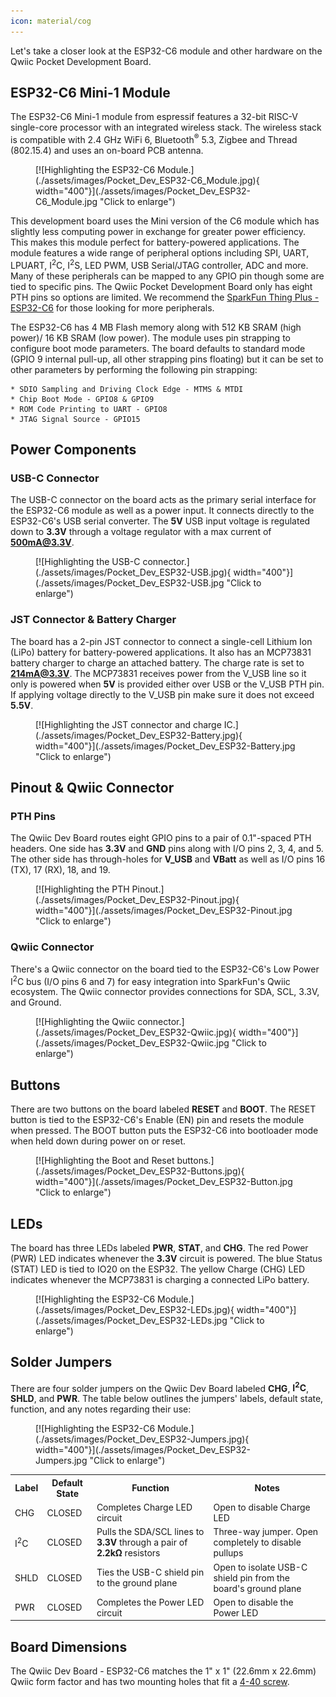 ```yaml
---
icon: material/cog
---
```


Let's take a closer look at the ESP32-C6 module and other hardware on the Qwiic Pocket Development Board.

## ESP32-C6 Mini-1 Module

The ESP32-C6 Mini-1 module from espressif features a 32-bit RISC-V single-core processor with an integrated wireless stack. The wireless stack is compatible with 2.4 GHz WiFi 6, Bluetooth<sup>&reg;</sup> 5.3, Zigbee and Thread (802.15.4) and uses an on-board PCB antenna.

<figure markdown>
[![Highlighting the ESP32-C6 Module.](./assets/images/Pocket_Dev_ESP32-C6_Module.jpg){ width="400"}](./assets/images/Pocket_Dev_ESP32-C6_Module.jpg "Click to enlarge")
</figure>

This development board uses the Mini version of the C6 module which has slightly less computing power in exchange for greater power efficiency. This makes this module perfect for battery-powered applications. The module features a wide range of peripheral options including SPI, UART, LPUART, I<sup>2</sup>C, I<sup>2</sup>S, LED PWM, USB Serial/JTAG controller, ADC and more. Many of these peripherals can be mapped to any GPIO pin though some are tied to specific pins. The Qwiic Pocket Development Board only has eight PTH pins so options are limited. We recommend the [SparkFun Thing Plus - ESP32-C6]() for those looking for more peripherals. 

The ESP32-C6 has 4 MB Flash memory along with 512 KB SRAM (high power)/ 16 KB SRAM (low power). The module uses pin strapping to configure boot mode parameters. The board defaults to standard mode (GPIO 9 internal pull-up, all other strapping pins floating) but it can be set to other parameters by performing the following pin strapping:

    * SDIO Sampling and Driving Clock Edge - MTMS & MTDI
    * Chip Boot Mode - GPIO8 & GPIO9
    * ROM Code Printing to UART - GPIO8
    * JTAG Signal Source - GPIO15

## Power Components

### USB-C Connector

The USB-C connector on the board acts as the primary serial interface for the ESP32-C6 module as well as a power input. It connects directly to the ESP32-C6's USB serial converter. The <b>5V</b> USB input voltage is regulated down to <b>3.3V</b> through a voltage regulator with a max current of <b>500mA@3.3V</b>.

<figure markdown>
[![Highlighting the USB-C connector.](./assets/images/Pocket_Dev_ESP32-USB.jpg){ width="400"}](./assets/images/Pocket_Dev_ESP32-USB.jpg "Click to enlarge")
</figure>

### JST Connector & Battery Charger

The board has a 2-pin JST connector to connect a single-cell Lithium Ion (LiPo) battery for battery-powered applications. It also has an MCP73831 battery charger to charge an attached battery. The charge rate is set to <b>214mA@3.3V</b>. The MCP73831 receives power from the V_USB line so it only is powered when <b>5V</b> is provided either over USB or the V_USB PTH pin. If applying voltage directly to the V_USB pin make sure it does not exceed <b>5.5V</b>.

<figure markdown>
[![Highlighting the JST connector and charge IC.](./assets/images/Pocket_Dev_ESP32-Battery.jpg){ width="400"}](./assets/images/Pocket_Dev_ESP32-Battery.jpg "Click to enlarge")
</figure>

## Pinout & Qwiic Connector

### PTH Pins

The Qwiic Dev Board routes eight GPIO pins to a pair of 0.1"-spaced PTH headers. One side has <b>3.3V</b> and <b>GND</b> pins along with I/O pins 2, 3, 4, and 5. The other side has through-holes for <b>V_USB</b> and <b>VBatt</b> as well as I/O pins 16 (TX), 17 (RX), 18, and 19.

<figure markdown>
[![Highlighting the PTH Pinout.](./assets/images/Pocket_Dev_ESP32-Pinout.jpg){ width="400"}](./assets/images/Pocket_Dev_ESP32-Pinout.jpg "Click to enlarge")
</figure>

### Qwiic Connector

There's a Qwiic connector on the board tied to the ESP32-C6's Low Power I<sup>2</sup>C bus (I/O pins 6 and 7) for easy integration into SparkFun's Qwiic ecosystem. The Qwiic connector provides connections for SDA, SCL, 3.3V, and Ground.

<figure markdown>
[![Highlighting the Qwiic connector.](./assets/images/Pocket_Dev_ESP32-Qwiic.jpg){ width="400"}](./assets/images/Pocket_Dev_ESP32-Qwiic.jpg "Click to enlarge")
</figure>

## Buttons

There are two buttons on the board labeled <b>RESET</b> and <b>BOOT</b>. The RESET button is tied to the ESP32-C6's Enable (EN) pin and resets the module when pressed. The BOOT button puts the ESP32-C6 into bootloader mode when held down during power on or reset.

<figure markdown>
[![Highlighting the Boot and Reset buttons.](./assets/images/Pocket_Dev_ESP32-Buttons.jpg){ width="400"}](./assets/images/Pocket_Dev_ESP32-Button.jpg "Click to enlarge")
</figure>

## LEDs

The board has three LEDs labeled <b>PWR</b>, <b>STAT</b>, and <b>CHG</b>. The red Power (PWR) LED indicates whenever the <b>3.3V</b> circuit is powered. The blue Status (STAT) LED is tied to IO20 on the ESP32. The yellow Charge (CHG) LED indicates whenever the MCP73831 is charging a connected LiPo battery.

<figure markdown>
[![Highlighting the ESP32-C6 Module.](./assets/images/Pocket_Dev_ESP32-LEDs.jpg){ width="400"}](./assets/images/Pocket_Dev_ESP32-LEDs.jpg "Click to enlarge")
</figure>

## Solder Jumpers

There are four solder jumpers on the Qwiic Dev Board labeled <b>CHG</b>, <b>I<sup>2</sup>C</b>, <b>SHLD</b>, and <b>PWR</b>. The table below outlines the jumpers' labels, default state, function, and any notes regarding their use:

<figure markdown>
[![Highlighting the ESP32-C6 Module.](./assets/images/Pocket_Dev_ESP32-Jumpers.jpg){ width="400"}](./assets/images/Pocket_Dev_ESP32-Jumpers.jpg "Click to enlarge")
</figure>

<table>
    <tr>
        <th>Label</th>
        <th>Default State</th>
        <th>Function</th>
        <th>Notes</th>
    </tr>
    <tr>
        <td>CHG</td>
        <td>CLOSED</td>
        <td>Completes Charge LED circuit</td>
        <td>Open to disable Charge LED</td>
    </tr>
    <tr>
        <td>I<sup>2</sup>C</td>
        <td>CLOSED</td>
        <td>Pulls the SDA/SCL lines to <b>3.3V</b> through a pair of <b>2.2k&ohm;</b> resistors</td>
        <td>Three-way jumper. Open completely to disable pullups</td>
    </tr>
    <tr>
        <td>SHLD</td>
        <td>CLOSED</td>
        <td>Ties the USB-C shield pin to the ground plane</td>
        <td>Open to isolate USB-C shield pin from the board's ground plane</td>
    </tr>
    <tr>
        <td>PWR</td>
        <td>CLOSED</td>
        <td>Completes the Power LED circuit</td>
        <td>Open to disable the Power LED</td>
    </tr>
</table>

## Board Dimensions

The Qwiic Dev Board - ESP32-C6 matches the 1" x 1" (22.6mm x 22.6mm) Qwiic form factor and has two mounting holes that fit a [4-40 screw](). 
